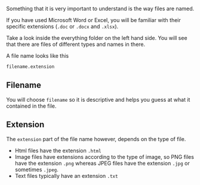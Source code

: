 Something that it is very important to understand is the way files are named.

If you have used Microsoft Word or Excel, you will be familiar with their specific extensions (`.doc` or `.docx` and `.xlsx`).

Take a look inside the everything folder on the left hand side. You will see that there are files of different types and names in there.

A file name looks like this

```bash
filename.extension
```

## Filename
You will choose `filename` so it is descriptive and helps you guess at what it contained in the file. 

## Extension
The `extension` part of the file name however, depends on the type of file.


- Html files have the extension `.html`
- Image files have extensions according to the type of image, so PNG files have the extension `.png` whereas JPEG files have the extension `.jpg` or sometimes `.jpeg`.
- Text files typically have an extension `.txt`


